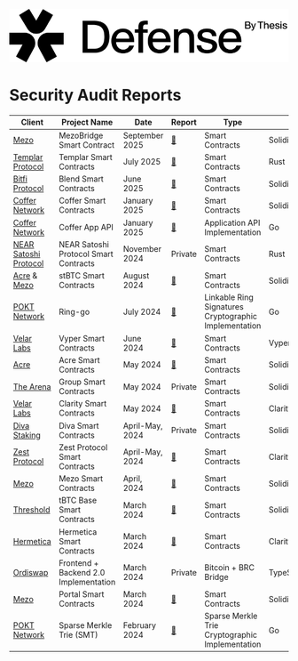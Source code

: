 ![](Content/images/logo/Logo-Black.png)

<h1 class="center" style=""> Security Audit Reports </h1>


| Client	| Project Name	| Date	| Report	| Type      |Language |
|-----------|---------------|-------|-----------|-----------|---------|
| [Mezo](https://www.mezo.org/)	|MezoBridge Smart Contract	|September 2025	|[:page_facing_up:](PDFs/250910_Defense_by_Thesis-MezoBridge_Smart_Contract_Final_Audit_Report.pdf) |	 Smart Contracts | Solidity|
| [Templar Protocol](https://www.templarfi.org/)	|Templar Smart Contracts	|July 2025	|[:page_facing_up:](PDFs/250701_Defense_by_Thesis-Templar_Smart_Contracts_Final_Security_Audit_Report.pdf) |	 Smart Contracts | Rust|
| [Bitfi Protocol](https://bit-fi.xyz/)	|Blend Smart Contracts	|June 2025	|[:page_facing_up:](PDFs/250623_Defense_by_Thesis_BitFi_Smart_Contracts_Final_Audit_Report.pdf) |	 Smart Contracts | Solidity|
| [Coffer Network](https://www.coffer.network/)	|Coffer Smart Contracts	|January 2025	|[:page_facing_up:](PDFs/250123_Defense_by_Thesis-Coffer_Network_Smart_Contracts_Security_Audit_Report.pdf) |	 Smart Contracts | Solidity|
| [Coffer Network](https://www.coffer.network/)	|Coffer App API	|January 2025	|[:page_facing_up:](PDFs/250116_Defense_by_Thesis-Coffer_Network_Coffer_App_API_Security_Audit_Report.pdf) |	 Application API Implementation | Go|
| [NEAR Satoshi Protocol](https://www.ref.finance/)	|NEAR Satoshi Protocol Smart Contracts	|November 2024	|Private |	 Smart Contracts | Rust|
| [Acre](https://acre.fi/) & [Mezo](https://info.mezo.org/) |	stBTC Smart Contracts |	August 2024|	[:page_facing_up:](PDFs/240808_Thesis_Defense-Mezo-Acre_stBTC_Smart_Contracts_Security_Audit_Report.pdf)	| Smart Contracts|Solidity |
| [POKT Network](https://www.pokt.network/)|	Ring-go |	July 2024|	[:page_facing_up:](PDFs/240704_Thesis_Defense-Pokt_Network_ring-go_Security_Audit_Report.pdf)	| Linkable Ring Signatures Cryptographic Implementation|Go |
|[Velar Labs](https://www.velar.co/)|	Vyper Smart Contracts| 	June 2024	|[:page_facing_up:](PDFs/240717_Thesis_Defense-Velar_Vyper_Smart_Contracts_Security_Audit_Report.pdf) |	 Smart Contracts| Vyper |
| [Acre](https://acre.fi/)|	Acre Smart Contracts |	May 2024|	[:page_facing_up:](PDFs/240517_Thesis_Defense-Acre_Smart_Contracts_Security_Audit_Report.pdf)	| Smart Contracts|Solidity |
| [The Arena](https://arena.social/)	|Group Smart Contracts	|May 2024	|Private |	 Smart Contracts | Solidity|
|[Velar Labs](https://www.velar.co/)	|Clarity Smart Contracts	|May 2024	| [:page_facing_up:](PDFs/240711_Thesis_Defense-Velar_Clarity_Smart_Contracts_Security_Audit_Report.pdf) |	 Smart Contracts| Clarity |
| [Diva Staking](https://divastaking.com/)	|Diva Smart Contracts	|April-May, 2024|	Private	| Smart Contracts | Solidity |
|[Zest Protocol](https://www.zestprotocol.com/)	|Zest Protocol Smart Contracts	| April-May, 2024|	[:page_facing_up:](PDFs/240509_Thesis_Defense-Zest_Protocol_Smart_Contracts_Security_Audit_Report.pdf)	|  Smart Contracts | Clarity|
|[Mezo](https://info.mezo.org/)	| Mezo Smart Contracts	| April, 2024	| [:page_facing_up:](PDFs/240419_Thesis_Defense-Mezo_Smart_Contracts_Security_Audit_Report.pdf)	|  Smart Contracts | Solidity |
|[Threshold](https://threshold.network/)|	tBTC Base Smart Contracts	| March 2024	| [:page_facing_up:](PDFs/240411_Thesis_Defense-Threshold_tBTC_Base_Smart_Contracts_Security_Audit_Report.pdf)	|  Smart Contracts | Solidity |
|[Hermetica](https://app.hermetica.fi/earn)	| Hermetica Smart Contracts	| March 2024	| [:page_facing_up:](PDFs/240405_Thesis_Defense-Hermetica_Labs_Hermetica_Smart_Contracts_Security_Audit_Report.pdf)	| Smart Contracts | Clarity |
|[Ordiswap](https://ordiswap.fi/)| 	Frontend + Backend 2.0 Implementation |	March 2024 |	Private |	Bitcoin + BRC Bridge | TypeScript/JavaScript|
|[Mezo](https://info.mezo.org/)|	Portal Smart Contracts|	March 2024	| [:page_facing_up:](PDFs/240314_Thesis_Defense-Mezo_Portal_Smart_Contracts_Security_Audit_Report.pdf)	|  Smart Contracts | Solidity|
|[POKT Network](https://www.pokt.network/)	| Sparse Merkle Trie (SMT)|	February 2024 |	[:page_facing_up:](PDFs/240612_Thesis_Defense-Pokt_Network_Sparse_Merkel_Trie_Security_Audit_Report.pdf)	| Sparse Merkle Trie Cryptographic Implementation| Go |








